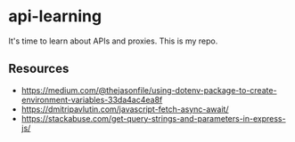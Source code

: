 # api-learning
It's time to learn about APIs and proxies. This is my repo.

## Resources
* https://medium.com/@thejasonfile/using-dotenv-package-to-create-environment-variables-33da4ac4ea8f
* https://dmitripavlutin.com/javascript-fetch-async-await/
* https://stackabuse.com/get-query-strings-and-parameters-in-express-js/